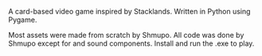 A card-based video game inspired by Stacklands.
Written in Python using Pygame.

Most assets were made from scratch by Shmupo.
All code was done by Shmupo except for and sound components.
Install and run the .exe to play.
